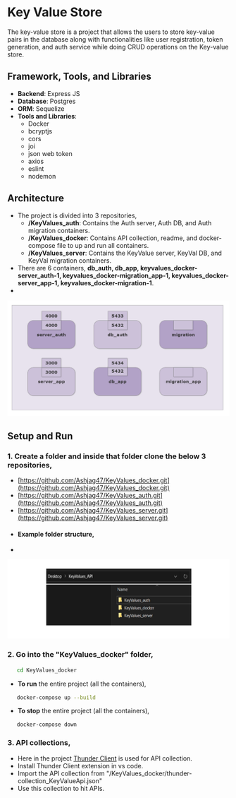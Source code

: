# Key Value Store

The key-value store is a project that allows the users to store key-value pairs in the database along with functionalities like user registration, token generation, and auth service while doing CRUD operations on the Key-value store.

## Framework, Tools, and Libraries

- **Backend**: Express JS
- **Database**: Postgres
- **ORM**: Sequelize
- **Tools and Libraries**:
  - Docker
  - bcryptjs
  - cors
  - joi
  - json web token
  - axios
  - eslint
  - nodemon

## Architecture
- The project is divided into 3 repositories,
  - **/KeyValues_auth**: Contains the Auth server, Auth DB, and Auth migration containers.
  - **/KeyValues_docker**: Contains API collection, readme, and docker-compose file to up and run all containers.
  - **/KeyValues_server**: Contains the KeyValue server, KeyVal DB, and KeyVal migration containers.
- There are 6 containers, **db_auth, db_app, keyvalues_docker-server_auth-1, keyvalues_docker-migration_app-1, keyvalues_docker-server_app-1, keyvalues_docker-migration-1**.
- 
![Architecture of containers!](/images/architecture.png "Architecture of containers")

## Setup and Run

### 1. Create a folder and inside that folder clone the below 3 repositories,
  - [https://github.com/Ashjag47/KeyValues_docker.git](https://github.com/Ashjag47/KeyValues_docker.git)
  - [https://github.com/Ashjag47/KeyValues_auth.git](https://github.com/Ashjag47/KeyValues_auth.git)
  - [https://github.com/Ashjag47/KeyValues_server.git](https://github.com/Ashjag47/KeyValues_server.git)
  - #### Example folder structure,
  - 
  ![Folder Structure!](/images/folderStructure.png "Folder Structure")
### 2. Go into the "KeyValues_docker" folder,
   ```bash
      cd KeyValues_docker
   ```
   - **To run** the entire project (all the containers),
   ```bash
      docker-compose up --build
   ```
   - **To stop** the entire project (all the containers),
   ```bash
      docker-compose down
   ```
### 3. API collections,
  - Here in the project [Thunder Client](https://www.thunderclient.com/) is used for API collection.
  - Install Thunder Client extension in vs code.
  - Import the API collection from "/KeyValues_docker/thunder-collection_KeyValueApi.json"
  - Use this collection to hit APIs.